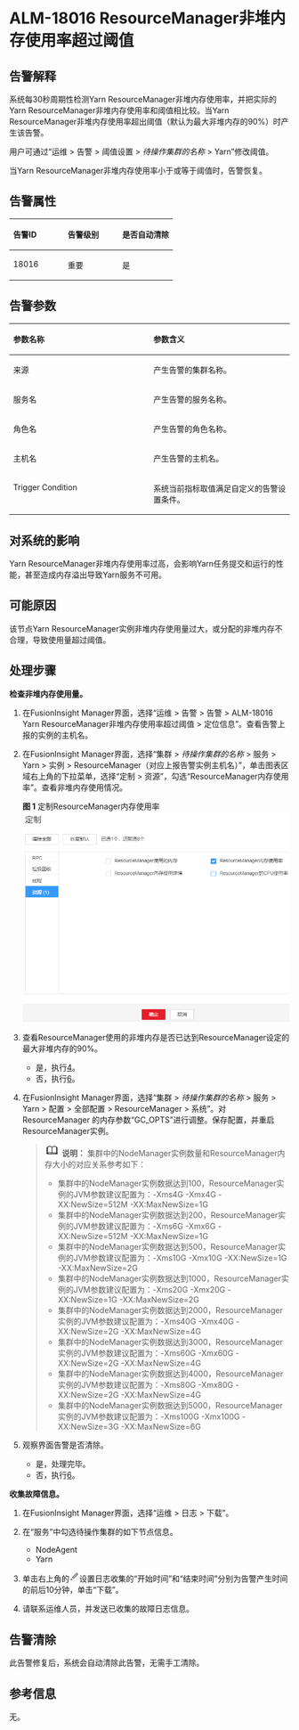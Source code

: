 # ALM-18016 ResourceManager非堆内存使用率超过阈值<a name="ALM-18016"></a>

## 告警解释<a name="section37519834"></a>

系统每30秒周期性检测Yarn ResourceManager非堆内存使用率，并把实际的Yarn ResourceManager非堆内存使用率和阈值相比较。当Yarn ResourceManager非堆内存使用率超出阈值（默认为最大非堆内存的90%）时产生该告警。

用户可通过“运维 \> 告警 \> 阈值设置 \>  _待操作集群的名称_  \> Yarn”修改阈值。

当Yarn ResourceManager非堆内存使用率小于或等于阈值时，告警恢复。

## 告警属性<a name="section2134188"></a>

<a name="table62675811"></a>
<table><thead align="left"><tr id="row17694464"><th class="cellrowborder" valign="top" width="33.33333333333333%" id="mcps1.1.4.1.1"><p id="p23965442"><a name="p23965442"></a><a name="p23965442"></a>告警ID</p>
</th>
<th class="cellrowborder" valign="top" width="33.33333333333333%" id="mcps1.1.4.1.2"><p id="p62152665"><a name="p62152665"></a><a name="p62152665"></a>告警级别</p>
</th>
<th class="cellrowborder" valign="top" width="33.33333333333333%" id="mcps1.1.4.1.3"><p id="p1201133"><a name="p1201133"></a><a name="p1201133"></a>是否自动清除</p>
</th>
</tr>
</thead>
<tbody><tr id="row30182949"><td class="cellrowborder" valign="top" width="33.33333333333333%" headers="mcps1.1.4.1.1 "><p id="p28899818"><a name="p28899818"></a><a name="p28899818"></a>18016</p>
</td>
<td class="cellrowborder" valign="top" width="33.33333333333333%" headers="mcps1.1.4.1.2 "><p id="p59183907"><a name="p59183907"></a><a name="p59183907"></a>重要</p>
</td>
<td class="cellrowborder" valign="top" width="33.33333333333333%" headers="mcps1.1.4.1.3 "><p id="p29167161"><a name="p29167161"></a><a name="p29167161"></a>是</p>
</td>
</tr>
</tbody>
</table>

## 告警参数<a name="section19207700"></a>

<a name="table13729811"></a>
<table><thead align="left"><tr id="row56549341"><th class="cellrowborder" valign="top" width="50%" id="mcps1.1.3.1.1"><p id="p17093938"><a name="p17093938"></a><a name="p17093938"></a>参数名称</p>
</th>
<th class="cellrowborder" valign="top" width="50%" id="mcps1.1.3.1.2"><p id="p42431760"><a name="p42431760"></a><a name="p42431760"></a>参数含义</p>
</th>
</tr>
</thead>
<tbody><tr id="row197111614191918"><td class="cellrowborder" valign="top" width="50%" headers="mcps1.1.3.1.1 "><p id="p13858113752316"><a name="p13858113752316"></a><a name="p13858113752316"></a>来源</p>
</td>
<td class="cellrowborder" valign="top" width="50%" headers="mcps1.1.3.1.2 "><p id="p187931338134115"><a name="p187931338134115"></a><a name="p187931338134115"></a>产生告警的集群名称。</p>
</td>
</tr>
<tr id="row14420510"><td class="cellrowborder" valign="top" width="50%" headers="mcps1.1.3.1.1 "><p id="p39123317"><a name="p39123317"></a><a name="p39123317"></a>服务名</p>
</td>
<td class="cellrowborder" valign="top" width="50%" headers="mcps1.1.3.1.2 "><p id="p56577259"><a name="p56577259"></a><a name="p56577259"></a>产生告警的服务名称。</p>
</td>
</tr>
<tr id="row39433286"><td class="cellrowborder" valign="top" width="50%" headers="mcps1.1.3.1.1 "><p id="p37226997"><a name="p37226997"></a><a name="p37226997"></a>角色名</p>
</td>
<td class="cellrowborder" valign="top" width="50%" headers="mcps1.1.3.1.2 "><p id="p17122224"><a name="p17122224"></a><a name="p17122224"></a>产生告警的角色名称。</p>
</td>
</tr>
<tr id="row19882291"><td class="cellrowborder" valign="top" width="50%" headers="mcps1.1.3.1.1 "><p id="p66118565"><a name="p66118565"></a><a name="p66118565"></a>主机名</p>
</td>
<td class="cellrowborder" valign="top" width="50%" headers="mcps1.1.3.1.2 "><p id="p55189229"><a name="p55189229"></a><a name="p55189229"></a>产生告警的主机名。</p>
</td>
</tr>
<tr id="row26941016"><td class="cellrowborder" valign="top" width="50%" headers="mcps1.1.3.1.1 "><p id="p34738713"><a name="p34738713"></a><a name="p34738713"></a>Trigger Condition</p>
</td>
<td class="cellrowborder" valign="top" width="50%" headers="mcps1.1.3.1.2 "><p id="p62372407"><a name="p62372407"></a><a name="p62372407"></a>系统当前指标取值满足自定义的告警设置条件。</p>
</td>
</tr>
</tbody>
</table>

## 对系统的影响<a name="section38651578"></a>

Yarn ResourceManager非堆内存使用率过高，会影响Yarn任务提交和运行的性能，甚至造成内存溢出导致Yarn服务不可用。

## 可能原因<a name="section12319887"></a>

该节点Yarn ResourceManager实例非堆内存使用量过大，或分配的非堆内存不合理，导致使用量超过阈值。

## 处理步骤<a name="section43770124"></a>

**检查非堆内存使用量。**

1.  在FusionInsight Manager界面，选择“运维 \> 告警 \> 告警 \> ALM-18016 Yarn ResourceManager非堆内存使用率超过阈值 \> 定位信息”。查看告警上报的实例的主机名。
2.  在FusionInsight Manager界面，选择“集群 \>  _待操作集群的名称_  \> 服务 \> Yarn \> 实例 \> ResourceManager（对应上报告警实例主机名）”，单击图表区域右上角的下拉菜单，选择“定制 \> 资源”，勾选“ResourceManager内存使用率”。查看非堆内存使用情况。

    **图 1**  定制ResourceManager内存使用率<a name="fig67465141016"></a>  
    ![](figures/定制ResourceManager内存使用率-87.png "定制ResourceManager内存使用率-87")

3.  查看ResourceManager使用的非堆内存是否已达到ResourceManager设定的最大非堆内存的90%。
    -   是，执行[4](#li4804656085044)。
    -   否，执行[6](#li3192337385044)。

4.  <a name="li4804656085044"></a>在FusionInsight Manager界面，选择“集群 \>  _待操作集群的名称_  \> 服务 \> Yarn \> 配置 \> 全部配置 \> ResourceManager \> 系统”。对ResourceManager 的内存参数“GC\_OPTS”进行调整。保存配置，并重启ResourceManager实例。

    >![](public_sys-resources/icon-note.gif) **说明：** 
    >集群中的NodeManager实例数量和ResourceManager内存大小的对应关系参考如下：
    >-   集群中的NodeManager实例数据达到100，ResourceManager实例的JVM参数建议配置为：-Xms4G -Xmx4G -XX:NewSize=512M -XX:MaxNewSize=1G
    >-   集群中的NodeManager实例数据达到200，ResourceManager实例的JVM参数建议配置为：-Xms6G -Xmx6G -XX:NewSize=512M -XX:MaxNewSize=1G
    >-   集群中的NodeManager实例数据达到500，ResourceManager实例的JVM参数建议配置为：-Xms10G -Xmx10G -XX:NewSize=1G -XX:MaxNewSize=2G
    >-   集群中的NodeManager实例数据达到1000，ResourceManager实例的JVM参数建议配置为：-Xms20G -Xmx20G -XX:NewSize=1G -XX:MaxNewSize=2G
    >-   集群中的NodeManager实例数据达到2000，ResourceManager实例的JVM参数建议配置为：-Xms40G -Xmx40G -XX:NewSize=2G -XX:MaxNewSize=4G
    >-   集群中的NodeManager实例数据达到3000，ResourceManager实例的JVM参数建议配置为：-Xms60G -Xmx60G -XX:NewSize=2G -XX:MaxNewSize=4G
    >-   集群中的NodeManager实例数据达到4000，ResourceManager实例的JVM参数建议配置为：-Xms80G -Xmx80G -XX:NewSize=2G -XX:MaxNewSize=4G
    >-   集群中的NodeManager实例数据达到5000，ResourceManager实例的JVM参数建议配置为：-Xms100G -Xmx100G -XX:NewSize=3G -XX:MaxNewSize=6G

5.  观察界面告警是否清除。
    -   是，处理完毕。
    -   否，执行[6](#li3192337385044)。


**收集故障信息。**

1.  <a name="li3192337385044"></a>在FusionInsight Manager界面，选择“运维 \> 日志 \> 下载”。
2.  在“服务”中勾选待操作集群的如下节点信息。
    -   NodeAgent
    -   Yarn

3.  单击右上角的![](figures/zh-cn_image_0263895445.png)设置日志收集的“开始时间”和“结束时间”分别为告警产生时间的前后10分钟，单击“下载”。
4.  请联系运维人员，并发送已收集的故障日志信息。

## 告警清除<a name="section169311343318"></a>

此告警修复后，系统会自动清除此告警，无需手工清除。

## 参考信息<a name="section58386803"></a>

无。

